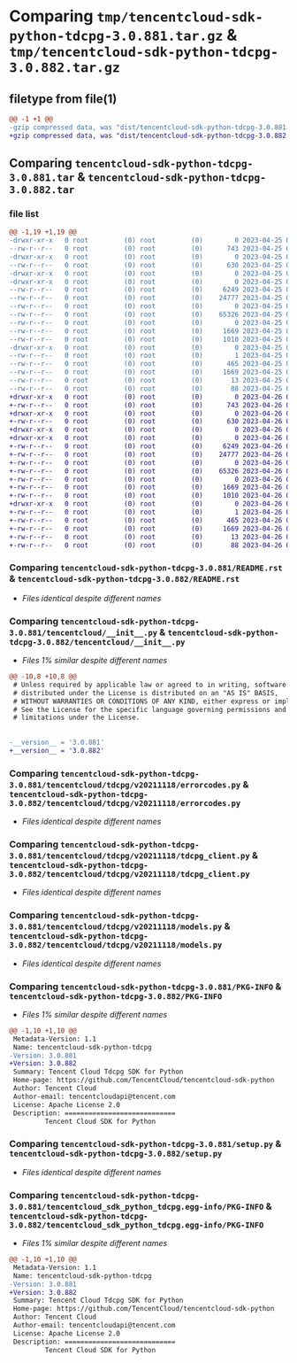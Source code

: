 # Comparing `tmp/tencentcloud-sdk-python-tdcpg-3.0.881.tar.gz` & `tmp/tencentcloud-sdk-python-tdcpg-3.0.882.tar.gz`

## filetype from file(1)

```diff
@@ -1 +1 @@
-gzip compressed data, was "dist/tencentcloud-sdk-python-tdcpg-3.0.881.tar", last modified: Tue Apr 25 00:56:49 2023, max compression
+gzip compressed data, was "dist/tencentcloud-sdk-python-tdcpg-3.0.882.tar", last modified: Wed Apr 26 03:50:47 2023, max compression
```

## Comparing `tencentcloud-sdk-python-tdcpg-3.0.881.tar` & `tencentcloud-sdk-python-tdcpg-3.0.882.tar`

### file list

```diff
@@ -1,19 +1,19 @@
-drwxr-xr-x   0 root         (0) root         (0)        0 2023-04-25 00:56:49.000000 tencentcloud-sdk-python-tdcpg-3.0.881/
--rw-r--r--   0 root         (0) root         (0)      743 2023-04-25 00:56:49.000000 tencentcloud-sdk-python-tdcpg-3.0.881/README.rst
-drwxr-xr-x   0 root         (0) root         (0)        0 2023-04-25 00:56:49.000000 tencentcloud-sdk-python-tdcpg-3.0.881/tencentcloud/
--rw-r--r--   0 root         (0) root         (0)      630 2023-04-25 00:56:49.000000 tencentcloud-sdk-python-tdcpg-3.0.881/tencentcloud/__init__.py
-drwxr-xr-x   0 root         (0) root         (0)        0 2023-04-25 00:56:49.000000 tencentcloud-sdk-python-tdcpg-3.0.881/tencentcloud/tdcpg/
-drwxr-xr-x   0 root         (0) root         (0)        0 2023-04-25 00:56:49.000000 tencentcloud-sdk-python-tdcpg-3.0.881/tencentcloud/tdcpg/v20211118/
--rw-r--r--   0 root         (0) root         (0)     6249 2023-04-25 00:56:49.000000 tencentcloud-sdk-python-tdcpg-3.0.881/tencentcloud/tdcpg/v20211118/errorcodes.py
--rw-r--r--   0 root         (0) root         (0)    24777 2023-04-25 00:56:49.000000 tencentcloud-sdk-python-tdcpg-3.0.881/tencentcloud/tdcpg/v20211118/tdcpg_client.py
--rw-r--r--   0 root         (0) root         (0)        0 2023-04-25 00:56:49.000000 tencentcloud-sdk-python-tdcpg-3.0.881/tencentcloud/tdcpg/v20211118/__init__.py
--rw-r--r--   0 root         (0) root         (0)    65326 2023-04-25 00:56:49.000000 tencentcloud-sdk-python-tdcpg-3.0.881/tencentcloud/tdcpg/v20211118/models.py
--rw-r--r--   0 root         (0) root         (0)        0 2023-04-25 00:56:49.000000 tencentcloud-sdk-python-tdcpg-3.0.881/tencentcloud/tdcpg/__init__.py
--rw-r--r--   0 root         (0) root         (0)     1669 2023-04-25 00:56:49.000000 tencentcloud-sdk-python-tdcpg-3.0.881/PKG-INFO
--rw-r--r--   0 root         (0) root         (0)     1010 2023-04-25 00:56:49.000000 tencentcloud-sdk-python-tdcpg-3.0.881/setup.py
-drwxr-xr-x   0 root         (0) root         (0)        0 2023-04-25 00:56:49.000000 tencentcloud-sdk-python-tdcpg-3.0.881/tencentcloud_sdk_python_tdcpg.egg-info/
--rw-r--r--   0 root         (0) root         (0)        1 2023-04-25 00:56:49.000000 tencentcloud-sdk-python-tdcpg-3.0.881/tencentcloud_sdk_python_tdcpg.egg-info/dependency_links.txt
--rw-r--r--   0 root         (0) root         (0)      465 2023-04-25 00:56:49.000000 tencentcloud-sdk-python-tdcpg-3.0.881/tencentcloud_sdk_python_tdcpg.egg-info/SOURCES.txt
--rw-r--r--   0 root         (0) root         (0)     1669 2023-04-25 00:56:49.000000 tencentcloud-sdk-python-tdcpg-3.0.881/tencentcloud_sdk_python_tdcpg.egg-info/PKG-INFO
--rw-r--r--   0 root         (0) root         (0)       13 2023-04-25 00:56:49.000000 tencentcloud-sdk-python-tdcpg-3.0.881/tencentcloud_sdk_python_tdcpg.egg-info/top_level.txt
--rw-r--r--   0 root         (0) root         (0)       88 2023-04-25 00:56:49.000000 tencentcloud-sdk-python-tdcpg-3.0.881/setup.cfg
+drwxr-xr-x   0 root         (0) root         (0)        0 2023-04-26 03:50:47.000000 tencentcloud-sdk-python-tdcpg-3.0.882/
+-rw-r--r--   0 root         (0) root         (0)      743 2023-04-26 03:50:47.000000 tencentcloud-sdk-python-tdcpg-3.0.882/README.rst
+drwxr-xr-x   0 root         (0) root         (0)        0 2023-04-26 03:50:47.000000 tencentcloud-sdk-python-tdcpg-3.0.882/tencentcloud/
+-rw-r--r--   0 root         (0) root         (0)      630 2023-04-26 03:50:47.000000 tencentcloud-sdk-python-tdcpg-3.0.882/tencentcloud/__init__.py
+drwxr-xr-x   0 root         (0) root         (0)        0 2023-04-26 03:50:47.000000 tencentcloud-sdk-python-tdcpg-3.0.882/tencentcloud/tdcpg/
+drwxr-xr-x   0 root         (0) root         (0)        0 2023-04-26 03:50:47.000000 tencentcloud-sdk-python-tdcpg-3.0.882/tencentcloud/tdcpg/v20211118/
+-rw-r--r--   0 root         (0) root         (0)     6249 2023-04-26 03:50:47.000000 tencentcloud-sdk-python-tdcpg-3.0.882/tencentcloud/tdcpg/v20211118/errorcodes.py
+-rw-r--r--   0 root         (0) root         (0)    24777 2023-04-26 03:50:47.000000 tencentcloud-sdk-python-tdcpg-3.0.882/tencentcloud/tdcpg/v20211118/tdcpg_client.py
+-rw-r--r--   0 root         (0) root         (0)        0 2023-04-26 03:50:47.000000 tencentcloud-sdk-python-tdcpg-3.0.882/tencentcloud/tdcpg/v20211118/__init__.py
+-rw-r--r--   0 root         (0) root         (0)    65326 2023-04-26 03:50:47.000000 tencentcloud-sdk-python-tdcpg-3.0.882/tencentcloud/tdcpg/v20211118/models.py
+-rw-r--r--   0 root         (0) root         (0)        0 2023-04-26 03:50:47.000000 tencentcloud-sdk-python-tdcpg-3.0.882/tencentcloud/tdcpg/__init__.py
+-rw-r--r--   0 root         (0) root         (0)     1669 2023-04-26 03:50:47.000000 tencentcloud-sdk-python-tdcpg-3.0.882/PKG-INFO
+-rw-r--r--   0 root         (0) root         (0)     1010 2023-04-26 03:50:47.000000 tencentcloud-sdk-python-tdcpg-3.0.882/setup.py
+drwxr-xr-x   0 root         (0) root         (0)        0 2023-04-26 03:50:47.000000 tencentcloud-sdk-python-tdcpg-3.0.882/tencentcloud_sdk_python_tdcpg.egg-info/
+-rw-r--r--   0 root         (0) root         (0)        1 2023-04-26 03:50:47.000000 tencentcloud-sdk-python-tdcpg-3.0.882/tencentcloud_sdk_python_tdcpg.egg-info/dependency_links.txt
+-rw-r--r--   0 root         (0) root         (0)      465 2023-04-26 03:50:47.000000 tencentcloud-sdk-python-tdcpg-3.0.882/tencentcloud_sdk_python_tdcpg.egg-info/SOURCES.txt
+-rw-r--r--   0 root         (0) root         (0)     1669 2023-04-26 03:50:47.000000 tencentcloud-sdk-python-tdcpg-3.0.882/tencentcloud_sdk_python_tdcpg.egg-info/PKG-INFO
+-rw-r--r--   0 root         (0) root         (0)       13 2023-04-26 03:50:47.000000 tencentcloud-sdk-python-tdcpg-3.0.882/tencentcloud_sdk_python_tdcpg.egg-info/top_level.txt
+-rw-r--r--   0 root         (0) root         (0)       88 2023-04-26 03:50:47.000000 tencentcloud-sdk-python-tdcpg-3.0.882/setup.cfg
```

### Comparing `tencentcloud-sdk-python-tdcpg-3.0.881/README.rst` & `tencentcloud-sdk-python-tdcpg-3.0.882/README.rst`

 * *Files identical despite different names*

### Comparing `tencentcloud-sdk-python-tdcpg-3.0.881/tencentcloud/__init__.py` & `tencentcloud-sdk-python-tdcpg-3.0.882/tencentcloud/__init__.py`

 * *Files 1% similar despite different names*

```diff
@@ -10,8 +10,8 @@
 # Unless required by applicable law or agreed to in writing, software
 # distributed under the License is distributed on an "AS IS" BASIS,
 # WITHOUT WARRANTIES OR CONDITIONS OF ANY KIND, either express or implied.
 # See the License for the specific language governing permissions and
 # limitations under the License.
 
 
-__version__ = '3.0.881'
+__version__ = '3.0.882'
```

### Comparing `tencentcloud-sdk-python-tdcpg-3.0.881/tencentcloud/tdcpg/v20211118/errorcodes.py` & `tencentcloud-sdk-python-tdcpg-3.0.882/tencentcloud/tdcpg/v20211118/errorcodes.py`

 * *Files identical despite different names*

### Comparing `tencentcloud-sdk-python-tdcpg-3.0.881/tencentcloud/tdcpg/v20211118/tdcpg_client.py` & `tencentcloud-sdk-python-tdcpg-3.0.882/tencentcloud/tdcpg/v20211118/tdcpg_client.py`

 * *Files identical despite different names*

### Comparing `tencentcloud-sdk-python-tdcpg-3.0.881/tencentcloud/tdcpg/v20211118/models.py` & `tencentcloud-sdk-python-tdcpg-3.0.882/tencentcloud/tdcpg/v20211118/models.py`

 * *Files identical despite different names*

### Comparing `tencentcloud-sdk-python-tdcpg-3.0.881/PKG-INFO` & `tencentcloud-sdk-python-tdcpg-3.0.882/PKG-INFO`

 * *Files 1% similar despite different names*

```diff
@@ -1,10 +1,10 @@
 Metadata-Version: 1.1
 Name: tencentcloud-sdk-python-tdcpg
-Version: 3.0.881
+Version: 3.0.882
 Summary: Tencent Cloud Tdcpg SDK for Python
 Home-page: https://github.com/TencentCloud/tencentcloud-sdk-python
 Author: Tencent Cloud
 Author-email: tencentcloudapi@tencent.com
 License: Apache License 2.0
 Description: ============================
         Tencent Cloud SDK for Python
```

### Comparing `tencentcloud-sdk-python-tdcpg-3.0.881/setup.py` & `tencentcloud-sdk-python-tdcpg-3.0.882/setup.py`

 * *Files identical despite different names*

### Comparing `tencentcloud-sdk-python-tdcpg-3.0.881/tencentcloud_sdk_python_tdcpg.egg-info/PKG-INFO` & `tencentcloud-sdk-python-tdcpg-3.0.882/tencentcloud_sdk_python_tdcpg.egg-info/PKG-INFO`

 * *Files 1% similar despite different names*

```diff
@@ -1,10 +1,10 @@
 Metadata-Version: 1.1
 Name: tencentcloud-sdk-python-tdcpg
-Version: 3.0.881
+Version: 3.0.882
 Summary: Tencent Cloud Tdcpg SDK for Python
 Home-page: https://github.com/TencentCloud/tencentcloud-sdk-python
 Author: Tencent Cloud
 Author-email: tencentcloudapi@tencent.com
 License: Apache License 2.0
 Description: ============================
         Tencent Cloud SDK for Python
```

